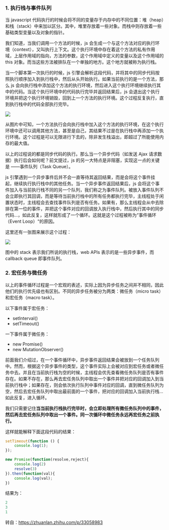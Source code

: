 ### 1. 执行栈与事件队列

当 javascript 代码执行的时候会将不同的变量存于内存中的不同位置：堆（heap）和栈（stack）中来加以区分。其中，堆里存放着一些对象。而栈中则存放着一些基础类型变量以及对象的指针。

我们知道，当我们调用一个方法的时候，js 会生成一个与这个方法对应的执行环境（context），又叫执行上下文。这个执行环境中存在着这个方法的私有作用域，上层作用域的指向，方法的参数，这个作用域中定义的变量以及这个作用域的 this 对象。而当这些方法被排队在一个单独的地方。这个地方就被称为执行栈。

当一个脚本第一次执行的时候，js 引擎会解析这段代码，并将其中的同步代码按照执行顺序加入到执行栈中，然后从头开始执行。如果当前执行的是一个方法，那么 js 会向执行栈中添加这个方法的执行环境，然后进入这个执行环境继续执行其中的代码。当这个执行环境中的代码执行完毕并返回结果后，js 会退出这个执行环境并把这个执行环境销毁，回到上一个方法的执行环境。这个过程反复执行，直到执行栈中的代码全部执行完毕。

![](https://picb.zhimg.com/v2-2f761eb83b50f53d741e6aa1f15a9db1_b.webp)

从图片中可知，一个方法执行会向执行栈中加入这个方法的执行环境，在这个执行环境中还可以调用其他方法，甚至是自己，其结果不过是在执行栈中再添加一个执行环境。这个过程是可以无限进行下去的，除非发生栈溢出，即超过了所能使用内存的最大值。

以上的过程说的都是同步代码的执行。那么当一个异步代码（如发送 Ajax 请求数据）执行后会如何呢？前文提过，js 的另一大特点是非阻塞，实现这一点的关键是 ——事件队列（Task Queue）。

js 引擎遇到一个异步事件后并不会一直等待其返回结果，而是会将这个事件挂起，继续执行执行栈中的其他任务。当一个异步事件返回结果后，js 会将这个事件加入与当前执行栈不同的另一个队列，我们称之为事件队列。被放入事件队列不会立即执行其回调，而是等待当前执行栈中的所有任务都执行完毕，主线程处于闲置状态时，主线程会去查找事件队列是否有任务。如果有，那么主线程会从中去除排在第一位的事件，并把这个事件对应的回调放入执行栈中，然后执行其中的同步代码...，如此反复，这样就形成了一个循环。这就是这个过程被称为“事件循环（Event Loop）“的原因。

这里还有一张图来展示这个过程：

![](https://picb.zhimg.com/80/v2-da078fa3eadf3db4bf455904ae06f84b_720w.jpg)

图中的 stack 表示我们所说的执行栈，web APIs 表示的是一些异步事件，而 callback queue 即事件队列。

### 2. 宏任务与微任务

以上的事件循环过程是一个宏观的表述，实际上因为异步任务之间并不相同，因此他们的执行优先级也有区别。不同的异步任务被分为两类：微任务（micro task）和宏任务（macro task）。

以下事件属于宏任务：

* setInterval()
* setTimeout()

一下事件属于微任务：

* new Promise()
* new MutationObserver()

前面我们介绍过，在一个事件循环中，异步事件返回结果会被放到一个任务队列中。然而，根据这个异步事件的类型，这个事件实际上会被对应到宏任务或者微任务中去。并且在当前执行栈为空的时候，主线程会优先查看微任务队列是否有事件存在。如果不存在，那么再去宏任务队列中取出一个事件并把对应的回调加入到当前执行栈中；如果存在，则会依次执行队列中事件对应的回调，直到微任务队列为空，然后去宏任务队列中取出最前面的一个事件，把对应的回调加入当前执行栈...如此反复，进入循环。

我们只需要记住**当当前执行栈执行完毕时，会立即处理所有微任务队列中的事件，然后再去宏任务队列中取出一个事件。同一次循环中微任务永远再宏任务之前执行。**

这样就能解释下面这段代码的结果：

```javascript
setTimeout(function () {
    console.log(1);
});

new Promise(function(resolve,reject){
    console.log(2)
    resolve(3)
}).then(function(val){
    console.log(val);
})
```

结果为：

```js
2
3
1
```

转自：https://zhuanlan.zhihu.com/p/33058983